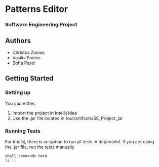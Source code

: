 # Patterns Editor

### Software Engineering Project

## Authors
* Christos Zonios
* Vasilis Poulos
* Sofia Pasoi

## Getting Started

### Setting up

You can either:

1. Import the project in Intellij Idea
2. Use the .jar file located in /out/artifacts/SE_Project_jar

### Running Tests

For Intellij, there is an option to run all tests in datamodel.
If you are using the .jar file, run the tests manually.

```sh
shell commands here
ls -l
```
